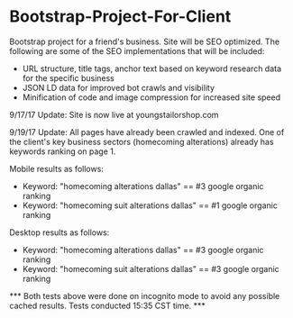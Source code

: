 # Bootstrap-Project-For-Client
Bootstrap project for a friend's business. Site will be SEO optimized.
The following are some of the SEO implementations that will be included:
  - URL structure, title tags, anchor text based on keyword research data for the specific business
  - JSON LD data for improved bot crawls and visibility
  - Minification of code and image compression for increased site speed
 
9/17/17
Update: Site is now live at youngstailorshop.com 

9/19/17
Update: All pages have already been crawled and indexed. 
One of the client's key business sectors (homecoming alterations) already has keywords ranking on page 1.
  
  Mobile results as follows:
  - Keyword: "homecoming alterations dallas" == #3 google organic ranking
  - Keyword: "homecoming suit alterations dallas" == #1 google organic ranking
  
  Desktop results as follows:
   - Keyword: "homecoming alterations dallas" == #3 google organic ranking
  - Keyword: "homecoming suit alterations dallas" == #3 google organic ranking
  
  *** Both tests above were done on incognito mode to avoid any possible cached results. Tests conducted 15:35 CST time. ***
